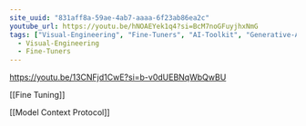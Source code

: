```yaml
---
site_uuid: "831aff8a-59ae-4ab7-aaaa-6f23ab86ea2c"
youtube_url: https://youtu.be/hNOAEYek1q4?si=BcM7noGFuyjhxNmG
tags: ["Visual-Engineering", "Fine-Tuners", "AI-Toolkit", "Generative-AI", "Code-Generators"]
  - Visual-Engineering
  - Fine-Tuners
---
```


https://youtu.be/13CNFjd1CwE?si=b-v0dUEBNqWbQwBU

[[Fine Tuning]]

[[Model Context Protocol]]

